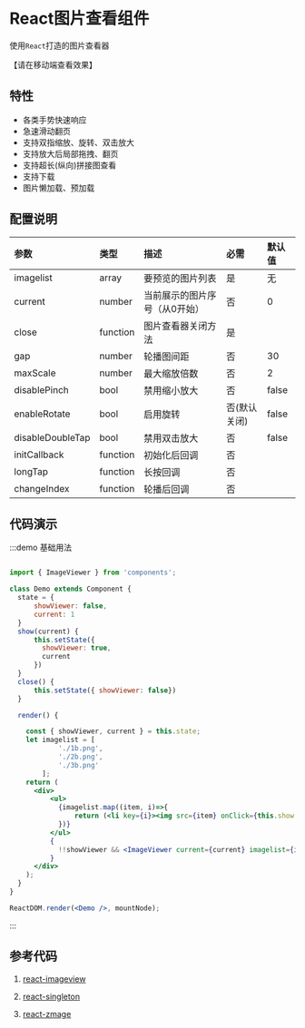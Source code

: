 React图片查看组件
===

使用`React`打造的图片查看器

【请在移动端查看效果】

特性
---

* 各类手势快速响应
* 急速滑动翻页
* 支持双指缩放、旋转、双击放大
* 支持放大后局部拖拽、翻页
* 支持超长(纵向)拼接图查看
* 支持下载
* 图片懒加载、预加载

配置说明
---

| 参数     | 类型     | 描述 | 必需 | 默认值 |
| :------------- | :------------- | :------------- | :------------- | :------------- |
| imagelist         | array      | 要预览的图片列表 | 是 | 无 |
| current         | number      | 当前展示的图片序号（从0开始） | 否 | 0 |
| close         | function      | 图片查看器关闭方法 | 是 | |
| gap         | number      | 轮播图间距 | 否 | 30 |
| maxScale         | number      | 最大缩放倍数 | 否 | 2 |
| disablePinch      | bool       | 禁用缩小放大 | 否 | false |
| enableRotate     | bool       | 启用旋转 | 否(默认关闭) | false |
| disableDoubleTap  | bool       | 禁用双击放大 | 否 | false |
| initCallback           | function   | 初始化后回调 | 否 | |
| longTap           | function   | 长按回调 | 否 | |
| changeIndex           | function   | 轮播后回调 | 否 | |

代码演示
---

:::demo 基础用法

```jsx

import { ImageViewer } from 'components';

class Demo extends Component {
  state = {
      showViewer: false,
      current: 1
  }
  show(current) {
      this.setState({
        showViewer: true,
        current
      })
  }
  close() {
      this.setState({ showViewer: false})
  }

  render() {

    const { showViewer, current } = this.state;
    let imagelist = [
            './1b.png',
            './2b.png',
            './3b.png'
        ];
    return (
      <div>
          <ul>
            {imagelist.map((item, i)=>{
                return (<li key={i}><img src={item} onClick={this.show.bind(this, i)}/></li>)
            })}
          </ul>  
          {
            !!showViewer && <ImageViewer current={current} imagelist={imagelist} close={this.close.bind(this)} />
          }
      </div>
    );
  }
}

ReactDOM.render(<Demo />, mountNode);
```

:::

参考代码
---

1. [react-imageview](https://github.com/AlloyTeam/AlloyViewer)

2. [react-singleton](https://github.com/Caesor/react-singleton)

3. [react-zmage](https://github.com/Caldis/react-zmage)

